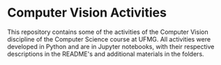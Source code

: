 # Computer Vision Activities

This repository contains some of the activities of the Computer Vision discipline of the Computer Science course at UFMG. All activities were developed in Python and are in Jupyter notebooks, with their respective descriptions in the README's and additional materials in the folders. 